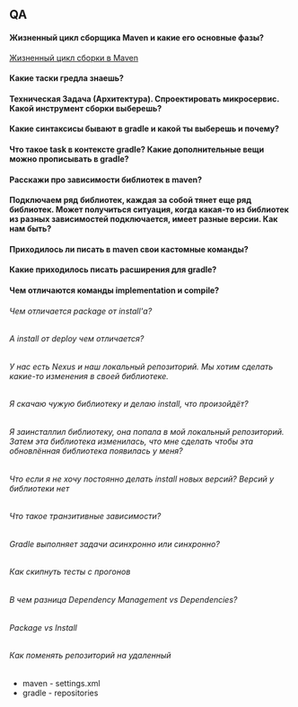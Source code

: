## QA

#### Жизненный цикл сборщика Maven и какие его основные фазы?

[Жизненный цикл сборки в Maven](../../../_inforage/Java/Core/Жизненный%20цикл%20сборки%20в%20Maven.md)
#### Какие таски гредла знаешь?

#### Техническая Задача (Архитектура). Спроектировать микросервис. Какой инструмент сборки выберешь?

#### Какие синтаксисы бывают в gradle и какой ты выберешь и почему?

#### Что такое task в контексте gradle? Какие дополнительные вещи можно прописывать в gradle?

#### Расскажи про зависимости библиотек в maven?

#### Подключаем ряд библиотек, каждая за собой тянет еще ряд библиотек. Может получиться ситуация, когда какая-то из библиотек из разных зависимостей подключается, имеет разные версии. Как нам быть?

#### Приходилось ли писать в maven свои кастомные команды?

#### Какие приходилось писать расширения для gradle?

#### Чем отличаются команды implementation и compile?

###### Чем отличается package от install'а?
###### А install от deploy чем отличается?
###### У нас есть Nexus и наш локальный репозиторий. Мы хотим сделать какие-то изменения в своей библиотеке.
###### Я скачаю чужую библиотеку и делаю install, что произойдёт?
###### Я заинсталлил библиотеку, она попала в мой локальный репозиторий. Затем эта библиотека изменилась, что мне сделать чтобы эта обновлённая библиотека появилась у меня?
###### Что если я не хочу постоянно делать install новых версий? Версий у библиотеки нет

###### Что такое транзитивные зависимости?

###### Gradle выполняет задачи асинхронно или синхронно?

###### Как скипнуть тесты с прогонов

###### В чем разница Dependency Management vs Dependencies?

###### Package vs Install

###### Как поменять репозиторий на удаленный

- maven - settings.xml
- gradle - repositories